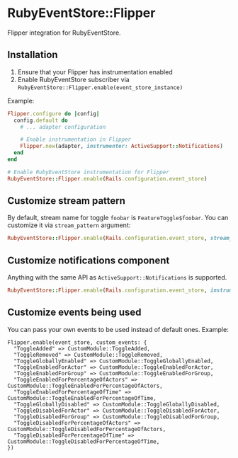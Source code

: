 # RubyEventStore::Flipper

Flipper integration for RubyEventStore.


## Installation

1. Ensure that your Flipper has instrumentation enabled
2. Enable RubyEventStore subscriber via `RubyEventStore::Flipper.enable(event_store_instance)`

Example:

```ruby
Flipper.configure do |config|
  config.default do
    # ... adapter configuration

    # Enable instrumentation in Flipper
    Flipper.new(adapter, instrumenter: ActiveSupport::Notifications)
  end
end

# Enable RubyEventStore instrumentation for Flipper
RubyEventStore::Flipper.enable(Rails.configuration.event_store)
```

## Customize stream pattern

By default, stream name for toggle `foobar` is `FeatureToggle$foobar`. You can customize it via `stream_pattern` argument:

```ruby
RubyEventStore::Flipper.enable(Rails.configuration.event_store, stream_pattern: ->(feature_name) { "feature_toggle-#{feature_name}" })
```

## Customize notifications component

Anything with the same API as `ActiveSupport::Notifications` is supported.

```ruby
RubyEventStore::Flipper.enable(Rails.configuration.event_store, instrumenter: AS::Notifications)
```

## Customize events being used

You can pass your own events to be used instead of default ones. Example:

```
Flipper.enable(event_store, custom_events: {
  "ToggleAdded" => CustomModule::ToggleAdded,
  "ToggleRemoved" => CustomModule::ToggleRemoved,
  "ToggleGloballyEnabled" => CustomModule::ToggleGloballyEnabled,
  "ToggleEnabledForActor" => CustomModule::ToggleEnabledForActor,
  "ToggleEnabledForGroup" => CustomModule::ToggleEnabledForGroup,
  "ToggleEnabledForPercentageOfActors" => CustomModule::ToggleEnabledForPercentageOfActors,
  "ToggleEnabledForPercentageOfTime" => CustomModule::ToggleEnabledForPercentageOfTime,
  "ToggleGloballyDisabled" => CustomModule::ToggleGloballyDisabled,
  "ToggleDisabledForActor" => CustomModule::ToggleDisabledForActor,
  "ToggleDisabledForGroup" => CustomModule::ToggleDisabledForGroup,
  "ToggleDisabledForPercentageOfActors" => CustomModule::ToggleDisabledForPercentageOfActors,
  "ToggleDisabledForPercentageOfTime" => CustomModule::ToggleDisabledForPercentageOfTime,
})
```
